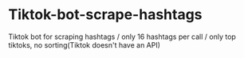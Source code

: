 # Tiktok-bot-scrape-hashtags
Tiktok bot for scraping  hashtags / only 16 hashtags per call / only top tiktoks, no sorting(Tiktok doesn't have an API)

